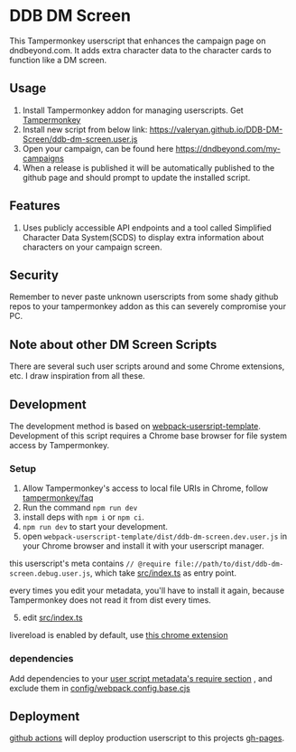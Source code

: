 # DDB DM Screen
This Tampermonkey userscript that enhances the campaign page on dndbeyond.com. It adds extra character data to the character cards to function like a DM screen.

## Usage

1. Install Tampermonkey addon for managing userscripts. Get [Tampermonkey](https://www.tampermonkey.net/)
2. Install new script from below link: https://valeryan.github.io/DDB-DM-Screen/ddb-dm-screen.user.js
3. Open your campaign, can be found here https://dndbeyond.com/my-campaigns
4. When a release is published it will be automatically published to the github page and should prompt to update the installed script.

## Features
1. Uses publicly accessible API endpoints and a tool called Simplified Character Data System(SCDS) to display extra information about characters on your campaign screen.

## Security

Remember to never paste unknown userscripts from some shady github repos to your tampermonkey addon as this can severely compromise your PC.

## Note about other DM Screen Scripts
There are several such user scripts around and some Chrome extensions, etc. I draw inspiration from all these.

## Development

The development method is based on [webpack-usersript-template](https://github.com/Trim21/webpack-userscript-template).
Development of this script requires a Chrome base browser for file system access by Tampermonkey.

### Setup
1. Allow Tampermonkey's access to local file URIs in Chrome, follow [tampermonkey/faq](https://tampermonkey.net/faq.php?ext=dhdg#Q204)
2. Run the command `npm run dev`
2. install deps with `npm i` or `npm ci`.
3. `npm run dev` to start your development.
4. open `webpack-userscript-template/dist/ddb-dm-screen.dev.user.js` in your Chrome browser and install it with your userscript manager.

this userscript's meta contains `// @require file://path/to/dist/ddb-dm-screen.debug.user.js`,
which take [src/index.ts](./src/index.ts) as entry point.

every times you edit your metadata, you'll have to install it again,
because Tampermonkey does not read it from dist every times.

5. edit [src/index.ts](./src/index.ts)

livereload is enabled by default, use [this chrome extension](https://chrome.google.com/webstore/detail/jnihajbhpnppcggbcgedagnkighmdlei)

### dependencies

Add dependencies to your [user script metadata's require section](./config/metadata.cjs#L13-L17) , and exclude them in [config/webpack.config.base.cjs](./config/webpack.config.base.cjs#L18-L20)

## Deployment

[github actions](./.github/workflows/deploy.yaml#L36) will deploy production userscript to this projects [gh-pages](https://valeryan.github.io/DDB-DB-Screen/).
